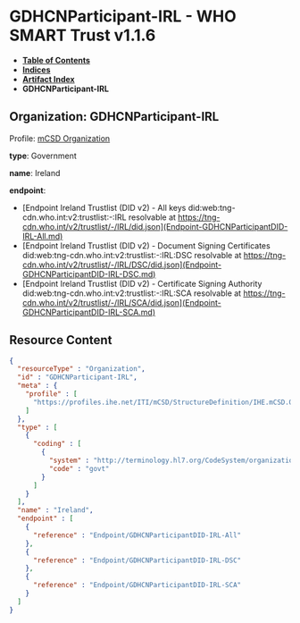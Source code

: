 # GDHCNParticipant-IRL - WHO SMART Trust v1.1.6

* [**Table of Contents**](toc.md)
* [**Indices**](indices.md)
* [**Artifact Index**](artifacts.md)
* **GDHCNParticipant-IRL**

## Organization: GDHCNParticipant-IRL

Profile: [mCSD Organization](https://profiles.ihe.net/ITI/mCSD/4.0.0/StructureDefinition-IHE.mCSD.Organization.html)

**type**: Government

**name**: Ireland

**endpoint**: 

* [Endpoint Ireland Trustlist (DID v2) - All keys did:web:tng-cdn.who.int:v2:trustlist:-:IRL resolvable at https://tng-cdn.who.int/v2/trustlist/-/IRL/did.json](Endpoint-GDHCNParticipantDID-IRL-All.md)
* [Endpoint Ireland Trustlist (DID v2) - Document Signing Certificates did:web:tng-cdn.who.int:v2:trustlist:-:IRL:DSC resolvable at https://tng-cdn.who.int/v2/trustlist/-/IRL/DSC/did.json](Endpoint-GDHCNParticipantDID-IRL-DSC.md)
* [Endpoint Ireland Trustlist (DID v2) - Certificate Signing Authority did:web:tng-cdn.who.int:v2:trustlist:-:IRL:SCA resolvable at https://tng-cdn.who.int/v2/trustlist/-/IRL/SCA/did.json](Endpoint-GDHCNParticipantDID-IRL-SCA.md)



## Resource Content

```json
{
  "resourceType" : "Organization",
  "id" : "GDHCNParticipant-IRL",
  "meta" : {
    "profile" : [
      "https://profiles.ihe.net/ITI/mCSD/StructureDefinition/IHE.mCSD.Organization"
    ]
  },
  "type" : [
    {
      "coding" : [
        {
          "system" : "http://terminology.hl7.org/CodeSystem/organization-type",
          "code" : "govt"
        }
      ]
    }
  ],
  "name" : "Ireland",
  "endpoint" : [
    {
      "reference" : "Endpoint/GDHCNParticipantDID-IRL-All"
    },
    {
      "reference" : "Endpoint/GDHCNParticipantDID-IRL-DSC"
    },
    {
      "reference" : "Endpoint/GDHCNParticipantDID-IRL-SCA"
    }
  ]
}

```
